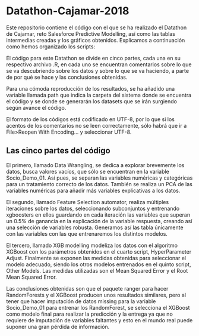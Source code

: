 # Datathon-Cajamar-2018

Este repositorio contiene el código con el que se ha realizado el Datathon de Cajamar, reto Salesforce Predictive Modelling, así como las tablas intermedias creadas y los gráficos obtenidos. Explicamos a continuación como hemos organizado los scripts:


El código para este Datathon se divide en cinco partes, cada una en su respectivo archivo .R, en cada uno se encuentran comentarios sobre lo que se va descubriendo sobre los datos y sobre lo que se va haciendo, a parte de por qué se hace y las conclusiones obtenidas. 

Para una cómoda reproducción de los resultados, se ha añadido una variable llamada path que indica la carpeta del sistema donde se encuentra el código y se donde se generarán los datasets que se irán surgiendo según avance el código.

El formato de los códigos está codificado en UTF-8, por lo que si los acentos de los comentarios no se leen correctamente, sólo habrá que ir a File>Reopen With Encoding... y seleccionar UTF-8.

## Las cinco partes del código
El primero, llamado Data Wrangling, se dedica a explorar brevemente los datos, busca valores vacíos, que sólo se encuentran en la variable Socio_Demo_01. Así pues, se separan las variables numéricas y categóricas para un tratamiento correcto de los datos. También se realiza un PCA de las variables numéricas para añadir más variables explicativas a los datos.

El segundo, llamado Feature Selection automator, realiza múltiples iteraciones sobre los datos, seleccionando subconjuntos y entrenando xgboosters en ellos guardando en cada iteración las variables que superan un 0.5% de ganancia en la explicación de la variable respuesta, creando así una selección de variables robusta. Generamos así las tabla únicamente con las variables con las que entrenaremos los distintos modelos.

El tercero, llamado XGB modelling modeliza los datos con el algoritmo XGBoost con los parámetros obtenidos en el cuarto script, HyperParameter Adjust. Finalmente se exponen las medidas obtenidas para seleccionar el modelo adecuado, siendo los otros modelos entrenados en el quinto script, Other Models. Las medidas utilizadas son el Mean Squared Error y el Root Mean Squared Error. 

Las conclusiones obtenidas son que el paquete ranger para hacer RandomForests y el XGBoost producen unos resultados similares, pero al tener que hacer imputación de datos missing para la variable Socio_Demo_01 para entrenar los RandomForest, se selecciona el XGBoost como modelo final para realizar la predicción y la entrega ya que no requiere de imputación de variables faltantes y esto en el mundo real puede suponer una gran pérdida de información.
